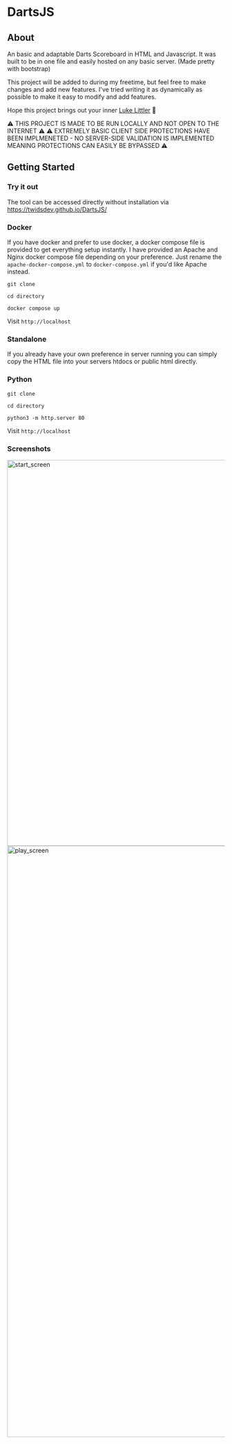 
# DartsJS
## About
An basic and adaptable Darts Scoreboard in HTML and Javascript. It was built to be in one file and easily hosted on any basic server. (Made pretty with bootstrap)

This project will be added to during my freetime, but feel free to make changes and add new features. I've tried writing it as dynamically as possible to make it easy to modify and add features.

Hope this project brings out your inner [Luke Littler]('https://en.wikipedia.org/wiki/Luke_Littler') 🫡

⚠️ THIS PROJECT IS MADE TO BE RUN LOCALLY AND NOT OPEN TO THE INTERNET ⚠️
⚠️ EXTREMELY BASIC CLIENT SIDE PROTECTIONS HAVE BEEN IMPLMENETED - NO SERVER-SIDE VALIDATION IS IMPLEMENTED MEANING PROTECTIONS CAN EASILY BE BYPASSED ⚠️

## Getting Started
### Try it out
The tool can be accessed directly without installation via https://twidsdev.github.io/DartsJS/

### Docker
If you have docker and prefer to use docker, a docker compose file is provided to get everything setup instantly. I have provided an Apache and Nginx docker compose file depending on your preference. Just rename the `apache-docker-compose.yml` to `docker-compose.yml` if you'd like Apache instead. 

`git clone`

`cd directory`

`docker compose up`

Visit `http://localhost`

### Standalone
If you already have your own preference in server running you can simply copy the HTML file into your servers htdocs or public html directly.

### Python
`git clone`

`cd directory`

`python3 -m http.server 80`

Visit `http://localhost`

### Screenshots
<img width="894" alt="start_screen" src="https://github.com/user-attachments/assets/9b4a4bee-a6c2-46a6-b824-2ad08cc96dfb" />
<img width="1370" alt="play_screen" src="https://github.com/user-attachments/assets/6917f03c-9d8e-44d7-947a-cac09cd8a226" />

